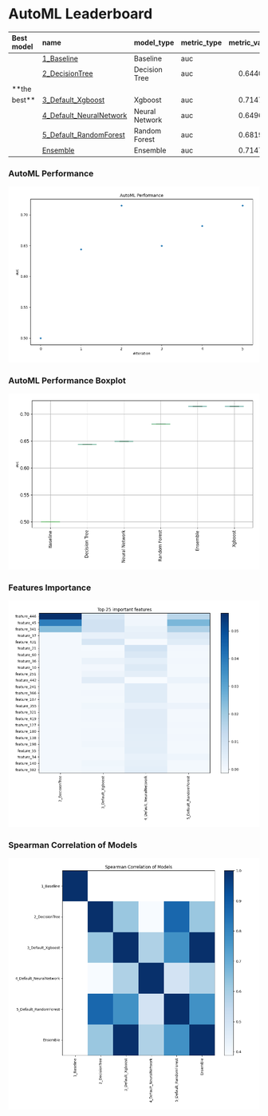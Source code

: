 # AutoML Leaderboard

| Best model   | name                                                         | model_type     | metric_type   |   metric_value |   train_time |
|:-------------|:-------------------------------------------------------------|:---------------|:--------------|---------------:|-------------:|
|              | [1_Baseline](1_Baseline/README.md)                           | Baseline       | auc           |       0.5      |         1.06 |
|              | [2_DecisionTree](2_DecisionTree/README.md)                   | Decision Tree  | auc           |       0.644074 |         9.28 |
| **the
best** | [3_Default_Xgboost](3_Default_Xgboost/README.md)             | Xgboost        | auc           |       0.714733 |       118.62 |
|              | [4_Default_NeuralNetwork](4_Default_NeuralNetwork/README.md) | Neural Network | auc           |       0.649612 |         9.26 |
|              | [5_Default_RandomForest](5_Default_RandomForest/README.md)   | Random Forest  | auc           |       0.681943 |        29.54 |
|              | [Ensemble](Ensemble/README.md)                               | Ensemble       | auc           |       0.714733 |         0.67 |

### AutoML Performance

![AutoML Performance](ldb_performance.png)

### AutoML Performance Boxplot

![AutoML Performance Boxplot](ldb_performance_boxplot.png)

### Features Importance

![features importance across models](features_heatmap.png)

### Spearman Correlation of Models

![models spearman correlation](correlation_heatmap.png)

